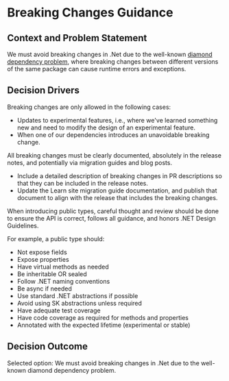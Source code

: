# Breaking Changes Guidance

## Context and Problem Statement

We must avoid breaking changes in .Net due to the well-known [diamond dependency problem](https://learn.microsoft.com/en-us/dotnet/standard/library-guidance/dependencies#diamond-dependencies), where breaking changes between different versions of the same package can cause runtime errors and exceptions.

## Decision Drivers

Breaking changes are only allowed in the following cases:

- Updates to experimental features, i.e., where we've learned something new and need to modify the design of an experimental feature.
- When one of our dependencies introduces an unavoidable breaking change.

All breaking changes must be clearly documented, absolutely in the release notes, and potentially via migration guides and blog posts.

- Include a detailed description of breaking changes in PR descriptions so that they can be included in the release notes.
- Update the Learn site migration guide documentation, and publish that document to align with the release that includes the breaking changes.

When introducing public types, careful thought and review should be done to ensure the API is correct, follows all guidance, and honors .NET Design Guidelines.

For example, a public type should:
- Not expose fields
- Expose properties
- Have virtual methods as needed
- Be inheritable OR sealed
- Follow .NET naming conventions
- Be async if needed
- Use standard .NET abstractions if possible
- Avoid using SK abstractions unless required
- Have adequate test coverage
- Have code coverage as required for methods and properties
- Annotated with the expected lifetime (experimental or stable)

## Decision Outcome

Selected option: We must avoid breaking changes in .Net due to the well-known diamond dependency problem.